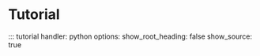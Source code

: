# Tutorial

::: tutorial
    handler: python
    options:
      show_root_heading: false
      show_source: true
